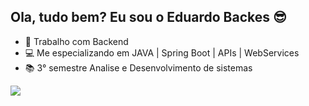 ## Ola, tudo bem? Eu sou o Eduardo Backes 😎

- 🔭 Trabalho com Backend
- 💻 Me especializando em JAVA | Spring Boot | APIs | WebServices
- 📚 3° semestre Analise e Desenvolvimento de sistemas


<div> 
  <a href="https://www.linkedin.com/in/eduardo-abne-backes-da-silva-25b90525a" target="_blank"><img src="https://img.shields.io/badge/-LinkedIn-%230077B5?style=for-the-badge&logo=linkedin&logoColor=white" target="_blank"></a> 
  
</div>

